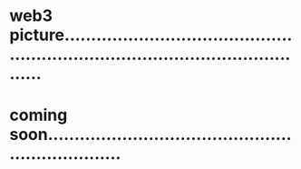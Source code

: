 # web3 picture......................................................................................................
# coming soon...................................................................
